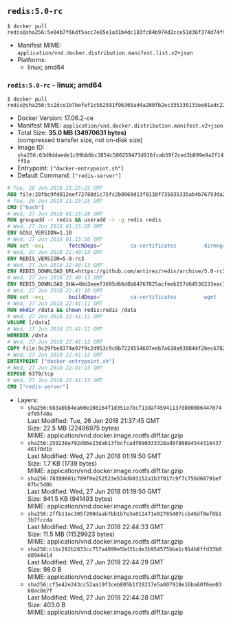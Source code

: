 ## `redis:5.0-rc`

```console
$ docker pull redis@sha256:5e04b7f66df5acc7e85e1a31b4dc183fc84b974d2cce51d36f374d74f9e22aa6
```

-	Manifest MIME: `application/vnd.docker.distribution.manifest.list.v2+json`
-	Platforms:
	-	linux; amd64

### `redis:5.0-rc` - linux; amd64

```console
$ docker pull redis@sha256:5c2dce1b7befef1c562591f96365ad4a200fb2ec335330133ee01adc2298c8a2
```

-	Docker Version: 17.06.2-ce
-	Manifest MIME: `application/vnd.docker.distribution.manifest.v2+json`
-	Total Size: **35.0 MB (34970631 bytes)**  
	(compressed transfer size, not on-disk size)
-	Image ID: `sha256:63d0ddaede1c99bb6bc3854c500259473d916fcab59f2ced3b899e9a2f14ff5a`
-	Entrypoint: `["docker-entrypoint.sh"]`
-	Default Command: `["redis-server"]`

```dockerfile
# Tue, 26 Jun 2018 21:25:25 GMT
ADD file:28fbc9fd012eef72780d1c75fc2b0969d13f0138f735035335ab4b76793da2da in / 
# Tue, 26 Jun 2018 21:25:25 GMT
CMD ["bash"]
# Wed, 27 Jun 2018 01:15:28 GMT
RUN groupadd -r redis && useradd -r -g redis redis
# Wed, 27 Jun 2018 01:15:28 GMT
ENV GOSU_VERSION=1.10
# Wed, 27 Jun 2018 01:15:50 GMT
RUN set -ex; 		fetchDeps=" 		ca-certificates 		dirmngr 		gnupg 		wget 	"; 	apt-get update; 	apt-get install -y --no-install-recommends $fetchDeps; 	rm -rf /var/lib/apt/lists/*; 		dpkgArch="$(dpkg --print-architecture | awk -F- '{ print $NF }')"; 	wget -O /usr/local/bin/gosu "https://github.com/tianon/gosu/releases/download/$GOSU_VERSION/gosu-$dpkgArch"; 	wget -O /usr/local/bin/gosu.asc "https://github.com/tianon/gosu/releases/download/$GOSU_VERSION/gosu-$dpkgArch.asc"; 	export GNUPGHOME="$(mktemp -d)"; 	gpg --keyserver ha.pool.sks-keyservers.net --recv-keys B42F6819007F00F88E364FD4036A9C25BF357DD4; 	gpg --batch --verify /usr/local/bin/gosu.asc /usr/local/bin/gosu; 	gpgconf --kill all; 	rm -r "$GNUPGHOME" /usr/local/bin/gosu.asc; 	chmod +x /usr/local/bin/gosu; 	gosu nobody true; 		apt-get purge -y --auto-remove $fetchDeps
# Wed, 27 Jun 2018 22:40:13 GMT
ENV REDIS_VERSION=5.0-rc3
# Wed, 27 Jun 2018 22:40:13 GMT
ENV REDIS_DOWNLOAD_URL=https://github.com/antirez/redis/archive/5.0-rc3.tar.gz
# Wed, 27 Jun 2018 22:40:13 GMT
ENV REDIS_DOWNLOAD_SHA=4bb2eeef3695d66d8b64767825acfeeb157d64536233eac7eae71b236fd6554f
# Wed, 27 Jun 2018 22:41:10 GMT
RUN set -ex; 		buildDeps=' 		ca-certificates 		wget 				gcc 		libc6-dev 		make 	'; 	apt-get update; 	apt-get install -y $buildDeps --no-install-recommends; 	rm -rf /var/lib/apt/lists/*; 		wget -O redis.tar.gz "$REDIS_DOWNLOAD_URL"; 	echo "$REDIS_DOWNLOAD_SHA *redis.tar.gz" | sha256sum -c -; 	mkdir -p /usr/src/redis; 	tar -xzf redis.tar.gz -C /usr/src/redis --strip-components=1; 	rm redis.tar.gz; 		grep -q '^#define CONFIG_DEFAULT_PROTECTED_MODE 1$' /usr/src/redis/src/server.h; 	sed -ri 's!^(#define CONFIG_DEFAULT_PROTECTED_MODE) 1$!\1 0!' /usr/src/redis/src/server.h; 	grep -q '^#define CONFIG_DEFAULT_PROTECTED_MODE 0$' /usr/src/redis/src/server.h; 		make -C /usr/src/redis -j "$(nproc)"; 	make -C /usr/src/redis install; 		rm -r /usr/src/redis; 		apt-get purge -y --auto-remove $buildDeps
# Wed, 27 Jun 2018 22:41:11 GMT
RUN mkdir /data && chown redis:redis /data
# Wed, 27 Jun 2018 22:41:11 GMT
VOLUME [/data]
# Wed, 27 Jun 2018 22:41:12 GMT
WORKDIR /data
# Wed, 27 Jun 2018 22:41:12 GMT
COPY file:9c29fbe8374a97f9c2d953c9c8b7224554607eeb7a610a930844f2bec678265c in /usr/local/bin/ 
# Wed, 27 Jun 2018 22:41:12 GMT
ENTRYPOINT ["docker-entrypoint.sh"]
# Wed, 27 Jun 2018 22:41:13 GMT
EXPOSE 6379/tcp
# Wed, 27 Jun 2018 22:41:13 GMT
CMD ["redis-server"]
```

-	Layers:
	-	`sha256:683abbb4ea60e108164f1d351e7bcf13daf45941137d800086447874df05f48e`  
		Last Modified: Tue, 26 Jun 2018 21:37:45 GMT  
		Size: 22.5 MB (22496975 bytes)  
		MIME: application/vnd.docker.image.rootfs.diff.tar.gzip
	-	`sha256:259238e792d86e23dab13fbcfcadf090333328ad9f80894544316437461f0d1b`  
		Last Modified: Wed, 27 Jun 2018 01:19:50 GMT  
		Size: 1.7 KB (1739 bytes)  
		MIME: application/vnd.docker.image.rootfs.diff.tar.gzip
	-	`sha256:78399601c709f0e252523e534db03152a1b3f017c9f7c756d68791ef07bc5d0b`  
		Last Modified: Wed, 27 Jun 2018 01:19:50 GMT  
		Size: 941.5 KB (941493 bytes)  
		MIME: application/vnd.docker.image.rootfs.diff.tar.gzip
	-	`sha256:2ffb11ec305f200daab7bb1b7e3e012471e92785407ccb46df8ef0b13b7fccda`  
		Last Modified: Wed, 27 Jun 2018 22:44:33 GMT  
		Size: 11.5 MB (11529923 bytes)  
		MIME: application/vnd.docker.image.rootfs.diff.tar.gzip
	-	`sha256:c1bc292b2833cc757a4099e5bd31cde3b954575bbe1c914b8ffd33b0d8944414`  
		Last Modified: Wed, 27 Jun 2018 22:44:29 GMT  
		Size: 98.0 B  
		MIME: application/vnd.docker.image.rootfs.diff.tar.gzip
	-	`sha256:cf5e42e243cc52aa19f3ceb805b1f28217e5a807918e16ba60f6ee0368ac8e7f`  
		Last Modified: Wed, 27 Jun 2018 22:44:28 GMT  
		Size: 403.0 B  
		MIME: application/vnd.docker.image.rootfs.diff.tar.gzip
